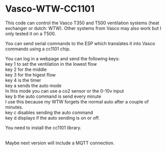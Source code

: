 # Vasco-WTW-CC1101
This code can control the Vasco T350 and T500 ventilation systems (heat exchanger or dutch: WTW).
Other systems from Vasco may also work but I only tested it on a T500.

You can send serial commands to the ESP which translates it into Vasco commands using a cc1101 chip.

You can log in a webpage and send the following keys:<br>
key 1 to set the ventilation in the lowest flow<br>
key 2 for the middle<br>
key 3 for the higest flow<br>
key 4 is the timer<br>
key a sends the auto mode <br>
   In this mode you can use a co2 sensor or the 0-10v input<br>
key b the auto command is send every minute<br>
   I use this because my WTW forgets the normal auto after a couple of minutes.<br>
key c disables sending the auto command <br>
key d displays if the auto sending is on or off. <br>

You need to install the cc1101 library.

<br>
Maybe next version will include a MQTT connection.


